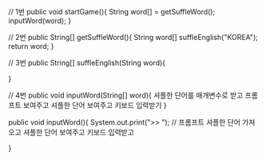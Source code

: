 // 1번
public void startGame(){
	String word[] = getSuffleWord();
	inputWord(word);
}

// 2번
public String[] getSuffleWord(){
	String word[] suffleEnglish("KOREA");
	return word;
}

// 3번
public String[] suffleEnglish(String word){

}

// 4번
public void inputWord(String[] word){
	셔플한 단어를 매개변수로 받고
	프롬프트 보여주고
	셔플한 단어 보여주고
	키보드 입력받기
}

public void inputWord(){
	System.out.print(">> "); // 프롬프트
	셔플한 단어 가져오고
	셔플한 단어 보여주고
	키보드 입력받고

}